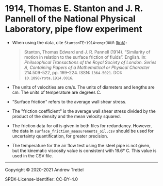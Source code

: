 # 1914, Thomas E. Stanton and J. R. Pannell of the National Physical Laboratory, pipe flow experiment

- When using the data, cite `StantonTE+1914+eng+JOUR`
  ([link](https://doi.org/10.1098/rsta.1914.0016)):

    > Stanton, Thomas Edward and J. R. Pannell (1914). “Similarity of motion in
    > relation to the surface friction of fluids”. English. In: *Philosophical
    > Transactions of the Royal Society of London.  Series A, Containing Papers
    > of a Mathematical or Physical Character* 214.509-522, pp. 199–224. ISSN:
    > `1364-5021`. DOI: `10.1098/rsta.1914.0016`.

- The units of velocities are cm/s.  The units of diameters and lengths are cm.
  The units of temperature are degrees C.

- "Surface friction" refers to the average wall shear stress.

- The "friction coefficient" is the average wall shear stress divided by the
  product of the density and the mean velocity squared.

- The friction data for oil is given in both files for redundancy.  However,
  the data in `surface_friction_measurements_oil.csv` should be used for
  uncertainty quantification, for greater precision.

- The temperature for the air flow test using the steel pipe is not given, but
  the kinematic viscosity value is consistent with 16.6° C.  This value is used
  in the CSV file.

-------------------------------------------------------------------------------

Copyright © 2020-2021 Andrew Trettel

SPDX-License-Identifier: CC-BY-4.0
